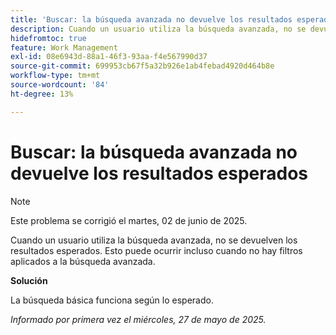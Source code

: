 ```yaml
---
title: 'Buscar: la búsqueda avanzada no devuelve los resultados esperados'
description: Cuando un usuario utiliza la búsqueda avanzada, no se devuelven los resultados esperados. Esto puede ocurrir incluso cuando no hay filtros aplicados a la búsqueda avanzada.
hidefromtoc: true
feature: Work Management
exl-id: 08e6943d-88a1-46f3-93aa-f4e567990d37
source-git-commit: 699953cb67f5a32b926e1ab4febad4920d464b8e
workflow-type: tm+mt
source-wordcount: '84'
ht-degree: 13%

---
```


# Buscar: la búsqueda avanzada no devuelve los resultados esperados

>[!NOTE]
>
>Este problema se corrigió el martes, 02 de junio de 2025.

Cuando un usuario utiliza la búsqueda avanzada, no se devuelven los resultados esperados. Esto puede ocurrir incluso cuando no hay filtros aplicados a la búsqueda avanzada.

**Solución**

La búsqueda básica funciona según lo esperado.

_Informado por primera vez el miércoles, 27 de mayo de 2025._
